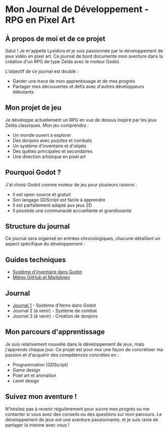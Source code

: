 # Mon Journal de Développement - RPG en Pixel Art

## À propos de moi et de ce projet

Salut ! Je m'appelle Lysidora et je suis passionnée par le développement de jeux vidéo en pixel art. Ce journal de bord documente mon aventure dans la création d'un RPG de type Zelda avec le moteur Godot.

L'objectif de ce journal est double :
- Garder une trace de mon apprentissage et de mes progrès
- Partager mes découvertes et défis avec d'autres développeurs débutants

## Mon projet de jeu

Je développe actuellement un RPG en vue de dessus inspiré par les jeux Zelda classiques. Mon jeu comprendra :
- Un monde ouvert à explorer
- Des donjons avec puzzles et combats
- Un système d'inventaire et d'objets
- Des quêtes principales et secondaires
- Une direction artistique en pixel art

## Pourquoi Godot ?

J'ai choisi Godot comme moteur de jeu pour plusieurs raisons :
- Il est open-source et gratuit
- Son langage GDScript est facile à apprendre
- Il est parfaitement adapté aux jeux 2D
- Il possède une communauté accueillante et grandissante

## Structure du journal

Ce journal sera organisé en entrées chronologiques, chacune détaillant un aspect spécifique du développement :
## Guides techniques
- [Système d'inventaire dans Godot](guides/inventory-guide.md)
- [Mémo GitHub et Markdown](guides/memo-github-markdown.md)

## Journal
- [Journal 1](journal-1.md) - Système d'items dans Godot
- Journal 2 (à venir) - Système de combat
- Journal 3 (à venir) - Création de donjons

## Mon parcours d'apprentissage

Je suis relativement nouvelle dans le développement de jeux, mais j'apprends chaque jour. Ce projet est pour moi une façon de concrétiser ma passion et d'acquérir des compétences concrètes en :
- Programmation (GDScript)
- Game design
- Pixel art et animation
- Level design

## Suivez mon aventure !

N'hésitez pas à revenir régulièrement pour suivre mes progrès ou me contacter si vous avez des conseils ou des questions sur mon parcours. Le développement de jeux est une aventure passionnante, et je suis ravie de partager la mienne avec vous !
